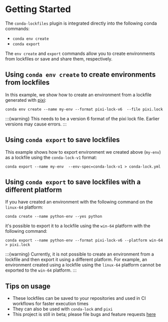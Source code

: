 # Getting Started

The `conda-lockfiles` plugin is integrated directly into the following conda commands:

- `conda env create`
- `conda export`

The `env create` and `export` commands allow you to create environments from lockfiles or
save and share them, respectively.

## Using `conda env create` to create environments from lockfiles

In this example, we show how to create an environment from a lockfile generated
with [pixi](https://github.com/prefix-dev/pixi):

```shell
conda env create --name my-env --format pixi-lock-v6  --file pixi.lock
```

:::{warning}
This needs to be a version 6 format of the pixi lock file. Earlier versions
may cause errors.
:::

## Using `conda export` to save lockfiles

This example shows how to export environment we created above (`my-env`) as a
lockfile using the `conda-lock-v1` format:

```shell
conda export --name my-env  --env-spec=conda-lock-v1 > conda-lock.yml
```

## Using `conda export` to save lockfiles with a different platform

If you have created an environment with the following command on the `linux-64` platform:

```shell
conda create --name python-env --yes python
```

it's possible to export it to a lockfile using the `win-64` platform with the following command:

```shell
conda export --name python-env --format pixi-lock-v6 --platform win-64 > pixi.lock
```

:::{warning}
Currently, it is not possible to create an environment from a lockfile and then export it using a 
different platform. For example, an environment created using a lockfile using the `linux-64` platform
cannot be exported to the `win-64` platform.
:::

## Tips on usage

- These lockfiles can be saved to your repositories and used in CI workflows
  for faster execution times
- They can also be used with `conda-lock` and `pixi`
- This project is still in beta; please file bugs and feature requests [here](https://github.com/conda-incubator/conda-lockfiles)
